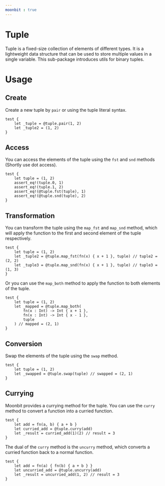```yaml
---
moonbit : true
---
```

# Tuple

Tuple is a fixed-size collection of elements of different types. It is a lightweight data structure that can be used to store multiple values in a single variable. This sub-package introduces utils for binary tuples.

# Usage

## Create

Create a new tuple by `pair` or using the tuple literal syntax.

```moonbit
test {
    let _tuple = @tuple.pair(1, 2)
    let _tuple2 = (1, 2)
}
```

## Access

You can access the elements of the tuple using the `fst` and `snd` methods (Shortly use dot access).

```moonbit
test {
    let tuple = (1, 2)
    assert_eq!(tuple.0, 1)
    assert_eq!(tuple.1, 2)
    assert_eq!(@tuple.fst(tuple), 1)
    assert_eq!(@tuple.snd(tuple), 2)
}
```

## Transformation

You can transform the tuple using the `map_fst` and `map_snd` method, which will apply the function to the first and second element of the tuple respectively.

```moonbit  
test {
    let tuple = (1, 2)
    let _tuple2 = @tuple.map_fst(fn(x) { x + 1 }, tuple) // tuple2 = (2, 2)
    let _tuple3 = @tuple.map_snd(fn(x) { x + 1 }, tuple) // tuple3 = (1, 3)
}
```

Or you can use the `map_both` method to apply the function to both elements of the tuple.

```moonbit
test {
    let tuple = (1, 2)
    let _mapped = @tuple.map_both(
        fn(x : Int) -> Int { x + 1 },
        fn(x : Int) -> Int { x - 1 },
        tuple
    ) // mapped = (2, 1)
}
```

## Conversion
Swap the elements of the tuple using the `swap` method.

```moonbit
test {
    let tuple = (1, 2)
    let _swapped = @tuple.swap(tuple) // swapped = (2, 1)
}
```

## Currying
Moonbit provides a currying method for the tuple. You can use the `curry` method to convert a function into a curried function.

```moonbit
test {
    let add = fn(a, b) { a + b }
    let curried_add = @tuple.curry(add)
    let _result = curried_add(1)(2) // result = 3
}
```

The dual of the `curry` method is the `uncurry` method, which converts a curried function back to a normal function.

```moonbit
test {
    let add = fn(a) { fn(b) { a + b } }
    let uncurried_add = @tuple.uncurry(add)
    let _result = uncurried_add(1, 2) // result = 3
}
```

